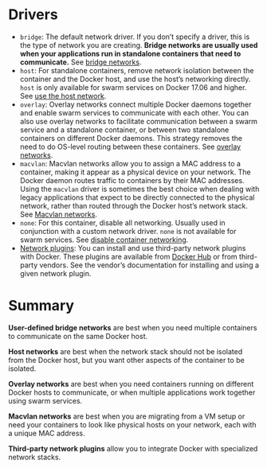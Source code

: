 # Drivers

- `bridge`: The default network driver. If you don’t specify a driver, this is the type of network you are creating. **Bridge networks are usually used when your applications run in standalone containers that need to communicate.** See [bridge networks](https://docs.docker.com/network/bridge/).
- `host`: For standalone containers, remove network isolation between the container and the Docker host, and use the host’s networking directly. `host` is only available for swarm services on Docker 17.06 and higher. See [use the host network](https://docs.docker.com/network/host/).
- `overlay`: Overlay networks connect multiple Docker daemons together and enable swarm services to communicate with each other. You can also use overlay networks to facilitate communication between a swarm service and a standalone container, or between two standalone containers on different Docker daemons. This strategy removes the need to do OS-level routing between these containers. See [overlay networks](https://docs.docker.com/network/overlay/).
- `macvlan`: Macvlan networks allow you to assign a MAC address to a container, making it appear as a physical device on your network. The Docker daemon routes traffic to containers by their MAC addresses. Using the `macvlan` driver is sometimes the best choice when dealing with legacy applications that expect to be directly connected to the physical network, rather than routed through the Docker host’s network stack. See [Macvlan networks](https://docs.docker.com/network/macvlan/).
- `none`: For this container, disable all networking. Usually used in conjunction with a custom network driver. `none` is not available for swarm services. See [disable container networking](https://docs.docker.com/network/none/).
- [Network plugins](https://docs.docker.com/engine/extend/plugins_services/): You can install and use third-party network plugins with Docker. These plugins are available from [Docker Hub](https://hub.docker.com/search?category=network&q=&type=plugin) or from third-party vendors. See the vendor’s documentation for installing and using a given network plugin.

# Summary

**User-defined bridge networks** are best when you need multiple containers to communicate on the same Docker host.

**Host networks** are best when the network stack should not be isolated from the Docker host, but you want other aspects of the container to be isolated.

**Overlay networks** are best when you need containers running on different Docker hosts to communicate, or when multiple applications work together using swarm services.

**Macvlan networks** are best when you are migrating from a VM setup or need your containers to look like physical hosts on your network, each with a unique MAC address.

**Third-party network plugins** allow you to integrate Docker with specialized network stacks.